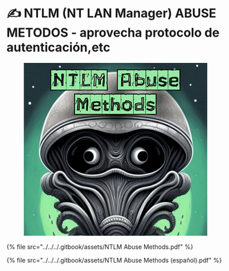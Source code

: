# ✍️ NTLM (NT LAN Manager) ABUSE METODOS - aprovecha protocolo de autenticación,etc



<figure><img src="../../../.gitbook/assets/NTLM-Abuse-Methods-pdf.png" alt=""><figcaption></figcaption></figure>



{% file src="../../../.gitbook/assets/NTLM Abuse Methods.pdf" %}



{% file src="../../../.gitbook/assets/NTLM Abuse Methods (español).pdf" %}

